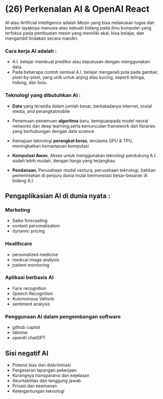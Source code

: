 # (26) Perkenalan AI & OpenAI React

AI atau Artificial Intelligence adalah Mesin yang bisa melakukan tugas dan berpikir layaknya manusia atau sebuah bidang pada ilmu komputer yang terfokus pada pembuatan mesin yang memiliki akal, bisa belajar, dan mengambil tindakan secara mandiri.

### Cara kerja AI adalah :

- A.I. belajar membuat prediksi atau keputusan dengan menggunakan data.
- Pada beberapa contoh semisal A.I. belajar mengenali pola pada gambar, pixel-by-pixel, yang unik untuk anjing atau kucing, seperti telinga, hidung, dan bulu.

### Teknologi yang dibutuhkan AI :

- **Data** yang tersedia dalam jumlah besar, berkatadanya internet, sosial media, and perangkatmobile

- Penemuan-penemuan **algoritma** baru, kemajuanpada model neural networks dan deep learning,serta kemunculan framework dan libraries yang berhubungan dengan data science

- Kemajuan teknologi **perangkat keras**, terutama GPU & TPU, meningkatkan kemampuan komputasi

- **Komputasi Awan**, Akses untuk menggunakan teknologi pendukung A.I. sudah lebih mudah, dengan harga yang terjangkau.

- **Pendanaan**, Perusahaan modal ventura, perusahaan teknologi, bahkan pemerintahan di penjuru dunia mulai berinvestasi besar-besaran di bidang A.I.

## Pengaplikasian AI di dunia nyata :

### Marketing

- Sales forecasting
- content personalization
- dynamic pricing

### Healthcare

- personalized medicine
- medical image analysis
- patient monitoring

### Aplikasi berbasis AI

- Face recognition
- Speech Recognition
- Autonomous Vehicle
- sentiment analysis

### Penggunaan AI dalam pengembangan software

- github copilot
- tabnine
- openAI chatGPT

## Sisi negatif AI

- Potensi bias dan diskriminasi
- Pergeseran lapangan pekerjaan
- Kurangnya transparansi dan kejelasan
- Akuntabilitas dan tanggung jawab
- Privasi dan keamanan
- Ketergantungan teknologi
